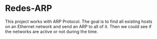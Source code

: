 # Redes-ARP
This project works with ARP Protocol. The goal is to find all existing hosts on an Ethernet network and send an ARP to all of it. Then we could see if the networks are active or not during the time.

